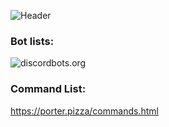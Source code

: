 ![Header](https://cdn.glitch.com/364af934-a6a5-4b07-a83c-ac83993328b5%2Fpizzaporterbackground.png?1544639618638)

### Bot lists:
![discordbots.org](https://discordbots.org/api/widget/478729456454729728.png)

### Command List:
https://porter.pizza/commands.html
